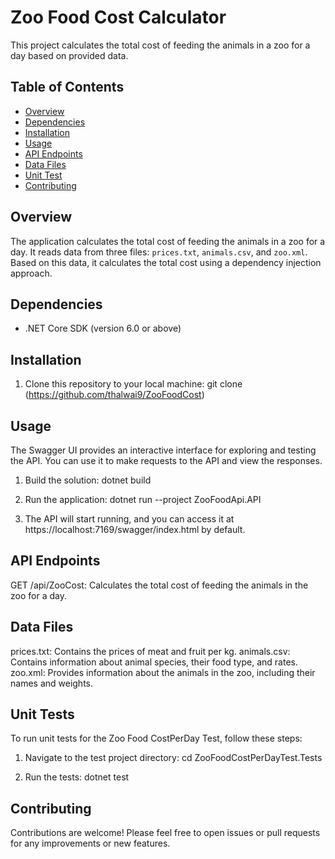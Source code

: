 ﻿# Zoo Food Cost Calculator

This project calculates the total cost of feeding the animals in a zoo for a day based on provided data.

## Table of Contents

- [Overview](#overview)
- [Dependencies](#dependencies)
- [Installation](#installation)
- [Usage](#usage)
- [API Endpoints](#api-endpoints)
- [Data Files](#data-files)
- [Unit Test](#unit-test)
- [Contributing](#contributing)

## Overview

The application calculates the total cost of feeding the animals in a zoo for a day. 
It reads data from three files: `prices.txt`, `animals.csv`, and `zoo.xml`. 
Based on this data, it calculates the total cost using a dependency injection approach.

## Dependencies
- .NET Core SDK (version 6.0 or above)

## Installation

1. Clone this repository to your local machine:
   git clone (https://github.com/thalwai9/ZooFoodCost)

## Usage

The Swagger UI provides an interactive interface for exploring and testing the API. 
You can use it to make requests to the API and view the responses.

1. Build the solution:
dotnet build

2. Run the application:
dotnet run --project ZooFoodApi.API

3. The API will start running, and you can access it at https://localhost:7169/swagger/index.html by default.

## API Endpoints
GET /api/ZooCost: Calculates the total cost of feeding the animals in the zoo for a day.


## Data Files
prices.txt: Contains the prices of meat and fruit per kg.
animals.csv: Contains information about animal species, their food type, and rates.
zoo.xml: Provides information about the animals in the zoo, including their names and weights.

## Unit Tests

To run unit tests for the Zoo Food CostPerDay Test, follow these steps:

1. Navigate to the test project directory:
   cd ZooFoodCostPerDayTest.Tests

2. Run the tests:
   dotnet test

   
## Contributing
Contributions are welcome! Please feel free to open issues or pull requests for any improvements or new features.


